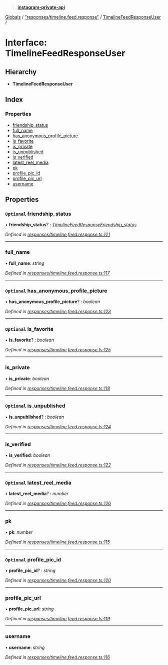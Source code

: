 > **[instagram-private-api](../README.md)**

[Globals](../globals.md) / ["responses/timeline.feed.response"](../modules/_responses_timeline_feed_response_.md) / [TimelineFeedResponseUser](_responses_timeline_feed_response_.timelinefeedresponseuser.md) /

# Interface: TimelineFeedResponseUser

## Hierarchy

* **TimelineFeedResponseUser**

## Index

### Properties

* [friendship_status](_responses_timeline_feed_response_.timelinefeedresponseuser.md#optional-friendship_status)
* [full_name](_responses_timeline_feed_response_.timelinefeedresponseuser.md#full_name)
* [has_anonymous_profile_picture](_responses_timeline_feed_response_.timelinefeedresponseuser.md#optional-has_anonymous_profile_picture)
* [is_favorite](_responses_timeline_feed_response_.timelinefeedresponseuser.md#optional-is_favorite)
* [is_private](_responses_timeline_feed_response_.timelinefeedresponseuser.md#is_private)
* [is_unpublished](_responses_timeline_feed_response_.timelinefeedresponseuser.md#optional-is_unpublished)
* [is_verified](_responses_timeline_feed_response_.timelinefeedresponseuser.md#is_verified)
* [latest_reel_media](_responses_timeline_feed_response_.timelinefeedresponseuser.md#optional-latest_reel_media)
* [pk](_responses_timeline_feed_response_.timelinefeedresponseuser.md#pk)
* [profile_pic_id](_responses_timeline_feed_response_.timelinefeedresponseuser.md#optional-profile_pic_id)
* [profile_pic_url](_responses_timeline_feed_response_.timelinefeedresponseuser.md#profile_pic_url)
* [username](_responses_timeline_feed_response_.timelinefeedresponseuser.md#username)

## Properties

### `Optional` friendship_status

• **friendship_status**? : *[TimelineFeedResponseFriendship_status](_responses_timeline_feed_response_.timelinefeedresponsefriendship_status.md)*

*Defined in [responses/timeline.feed.response.ts:121](https://github.com/Nerixyz/instagram-private-api/blob/e5037ee/src/responses/timeline.feed.response.ts#L121)*

___

###  full_name

• **full_name**: *string*

*Defined in [responses/timeline.feed.response.ts:117](https://github.com/Nerixyz/instagram-private-api/blob/e5037ee/src/responses/timeline.feed.response.ts#L117)*

___

### `Optional` has_anonymous_profile_picture

• **has_anonymous_profile_picture**? : *boolean*

*Defined in [responses/timeline.feed.response.ts:123](https://github.com/Nerixyz/instagram-private-api/blob/e5037ee/src/responses/timeline.feed.response.ts#L123)*

___

### `Optional` is_favorite

• **is_favorite**? : *boolean*

*Defined in [responses/timeline.feed.response.ts:125](https://github.com/Nerixyz/instagram-private-api/blob/e5037ee/src/responses/timeline.feed.response.ts#L125)*

___

###  is_private

• **is_private**: *boolean*

*Defined in [responses/timeline.feed.response.ts:118](https://github.com/Nerixyz/instagram-private-api/blob/e5037ee/src/responses/timeline.feed.response.ts#L118)*

___

### `Optional` is_unpublished

• **is_unpublished**? : *boolean*

*Defined in [responses/timeline.feed.response.ts:124](https://github.com/Nerixyz/instagram-private-api/blob/e5037ee/src/responses/timeline.feed.response.ts#L124)*

___

###  is_verified

• **is_verified**: *boolean*

*Defined in [responses/timeline.feed.response.ts:122](https://github.com/Nerixyz/instagram-private-api/blob/e5037ee/src/responses/timeline.feed.response.ts#L122)*

___

### `Optional` latest_reel_media

• **latest_reel_media**? : *number*

*Defined in [responses/timeline.feed.response.ts:126](https://github.com/Nerixyz/instagram-private-api/blob/e5037ee/src/responses/timeline.feed.response.ts#L126)*

___

###  pk

• **pk**: *number*

*Defined in [responses/timeline.feed.response.ts:115](https://github.com/Nerixyz/instagram-private-api/blob/e5037ee/src/responses/timeline.feed.response.ts#L115)*

___

### `Optional` profile_pic_id

• **profile_pic_id**? : *string*

*Defined in [responses/timeline.feed.response.ts:120](https://github.com/Nerixyz/instagram-private-api/blob/e5037ee/src/responses/timeline.feed.response.ts#L120)*

___

###  profile_pic_url

• **profile_pic_url**: *string*

*Defined in [responses/timeline.feed.response.ts:119](https://github.com/Nerixyz/instagram-private-api/blob/e5037ee/src/responses/timeline.feed.response.ts#L119)*

___

###  username

• **username**: *string*

*Defined in [responses/timeline.feed.response.ts:116](https://github.com/Nerixyz/instagram-private-api/blob/e5037ee/src/responses/timeline.feed.response.ts#L116)*